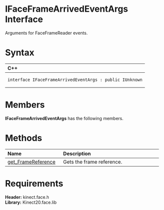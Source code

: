 IFaceFrameArrivedEventArgs Interface  
====================================  

Arguments for FaceFrameReader events. <span id="syntaxSection"></span>

Syntax  
======  

<table>
<colgroup>
<col width="100%" />
</colgroup>
<thead>
<tr class="header">
<th align="left">C++</th>
</tr>
</thead>
<tbody>
<tr class="odd">
<td align="left"><pre><code>interface IFaceFrameArrivedEventArgs : public IUnknown</code></pre></td>
</tr>
</tbody>
</table>

<span id="classMembersSection"></span>

Members  
=======  

**IFaceFrameArrivedEventArgs** has the following members.  

<span id="publicmethodsSection"></span>

Methods  
=======  

<table>
<colgroup>
<col width="30%" />
<col width="60%" />
</colgroup>
<thead>
<tr class="header">
<th align="left">Name</th>
<th align="left">Description</th>
</tr>
</thead>
<tbody>
<tr class="odd">
<td align="left"><a href="IFaceFrameArrivedEventArgs/Methods/get_FrameReference_Method.md">get_FrameReference</a></td>
<td align="left">Gets the frame reference.</td>
</tr>
</tbody>
</table>

<span id="requirements"></span>

Requirements  
============  

**Header:** kinect.face.h  
**Library:** Kinect20.face.lib  



<!--Please do not edit the data in the comment block below.-->
<!--
TOCTitle : IFaceFrameArrivedEventArgs Interface
RLTitle : IFaceFrameArrivedEventArgs Interface
KeywordK : IFaceFrameArrivedEventArgs interface, about
HelpPriority : 2
TopicType : apiref
KeywordF : IFaceFrameArrivedEventArgs
KeywordF : Microsoft.Kinect.face.IFaceFrameArrivedEventArgs
KeywordA : T:Microsoft.Kinect.face.IFaceFrameArrivedEventArgs
AssetID : T:Microsoft.Kinect.face.IFaceFrameArrivedEventArgs
Locale : en-us
CommunityContent : 1
APIType : Managed
APILocation : 
APIName : Microsoft.Kinect.face.IFaceFrameArrivedEventArgs
TargetOS : Windows
TopicType : kbSyntax
DevLang : C++
DocSet : K4Wv2
ProjType : K4Wv2Proj
Technology : Kinect for Windows
Product : Kinect for Windows SDK v2
productversion : 20
-->
